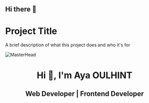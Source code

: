 ## Hi there 👋


# Project Title

A brief description of what this project does and who it's for

![MasterHead](
https://media1.giphy.com/media/v1.Y2lkPTc5MGI3NjExcTV6aDdqZmFtM2RqajV1czhmdDE4MWJuNWVxcnZlOWkycTU4dnp0MiZlcD12MV9pbnRlcm5hbF9naWZfYnlfaWQmY3Q9Zw/NHvv0Bo3oGq1eTBDd1/giphy.webp
)

<h1 align="center">Hi 👋, I'm Aya OULHINT</h1>
<h2 align="center">Web Developer | Frontend Developer </h2>
